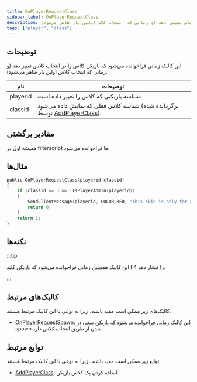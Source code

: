 ```yaml
---
title: OnPlayerRequestClass
sidebar_label: OnPlayerRequestClass
description: این کالبک زمانی فراخوانده می‌شود که بازیکن کلاس را در انتخاب کلاس تغییر دهد (و زمانی که انتخاب کلاس اولین بار ظاهر می‌شود).
tags: ["player", "class"]
---
```


## توضیحات

این کالبک زمانی فراخوانده می‌شود که بازیکن کلاس را در انتخاب کلاس تغییر دهد (و زمانی که انتخاب کلاس اولین بار ظاهر می‌شود).

| نام      | توضیحات                                                                                            |
| -------- | ----------------------------------------------------------------------------------------------------- |
| playerid | شناسه بازیکنی که کلاس را تغییر داده است.                                                              |
| classid  | شناسه کلاس فعلی که نمایش داده می‌شود (برگردانده شده توسط [AddPlayerClass](../functions/AddPlayerClass)). |

## مقادیر برگشتی

همیشه اول در filterscript ها فراخوانده می‌شود.

## مثال‌ها

```c
public OnPlayerRequestClass(playerid,classid)
{
    if (classid == 3 && !IsPlayerAdmin(playerid))
    {
        SendClientMessage(playerid, COLOR_RED, "This skin is only for admins!");
        return 0;
    }
    return 1;
}
```

## نکته‌ها

:::tip

این کالبک همچنین زمانی فراخوانده می‌شود که بازیکن کلید F4 را فشار دهد.

:::

## کالبک‌های مرتبط

کالبک‌های زیر ممکن است مفید باشند، زیرا به نوعی با این کالبک مرتبط هستند.

- [OnPlayerRequestSpawn](OnPlayerRequestSpawn): این کالبک زمانی فراخوانده می‌شود که بازیکن سعی در spawn شدن از طریق انتخاب کلاس دارد.

## توابع مرتبط

توابع زیر ممکن است مفید باشند، زیرا به نوعی با این کالبک مرتبط هستند.

- [AddPlayerClass](../functions/AddPlayerClass): اضافه کردن یک کلاس بازیکن.